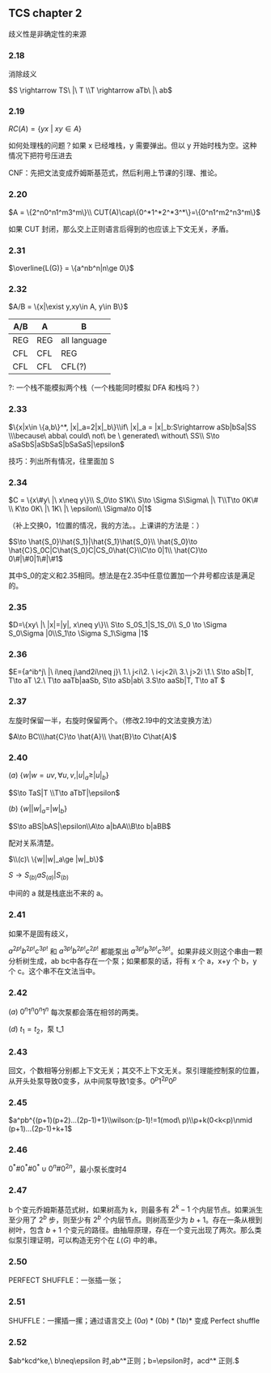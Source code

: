 ## TCS chapter 2

歧义性是非确定性的来源

### 2.18

消除歧义 

$S \rightarrow TS\ |\ T \\T \rightarrow aTb\ |\ ab$

### 2.19

$RC(A)=\{yx\ |\ xy\in A\}$

如何处理栈的问题？如果 x 已经堆栈，y 需要弹出。但以 y 开始时栈为空。这种情况下把符号压进去

CNF：先把文法变成乔姆斯基范式，然后利用上节课的引理、推论。

### 2.20

$A = \{2^n0^n1^m3^m\}\\ CUT(A)\cap\{0^*1^*2^*3^*\}=\{0^n1^m2^n3^m\}$

如果 CUT 封闭，那么交上正则语言后得到的也应该上下文无关，矛盾。

### 2.31

$\overline{L(G)} = \{a^nb^n|n\ge 0\}$

### 2.32

$A/B = \{x|\exist y,xy\in A, y\in B\}$

| A/B  | A    | B            |
| ---- | ---- | ------------ |
| REG  | REG  | all language |
| CFL  | CFL  | REG          |
| CFL  | CFL  | CFL(?)       |

?: 一个栈不能模拟两个栈（一个栈能同时模拟 DFA 和栈吗？）

### 2.33

$\{x|x\in \{a,b\}^*, |x|_a=2|x|_b\}\\if\ |x|_a = |x|_b:S\rightarrow aSb|bSa|SS \\\because\ abba\ could\ not\ be \ generated\ without\ SS\\ S\to aSaSbS|aSbSaS|bSaSaS|\epsilon$

技巧：列出所有情况，往里面加 S

### 2.34

$C = \{x\#y\ |\ x\neq y\}\\ S_0\to S1K\\ S\to \Sigma S\Sigma\ |\ T\\T\to 0K\# \\ K\to 0K\ |\ 1K\ |\ \epsilon\\ \Sigma\to 0|1$

（补上交换0，1位置的情况，我的方法。。上课讲的方法是：）

$S\to \hat{S_0}\hat{S_1}|\hat{S_1}\hat{S_0}\\ \hat{S_0}\to \hat{C}S_0C|C\hat{S_0}C|CS_0\hat{C}\\C\to 0|1\\ \hat{C}\to 0\#|\#0|1\#|\#1$

其中S_0的定义和2.35相同。想法是在2.35中任意位置加一个井号都应该是满足的。

### 2.35

$D=\{xy\ |\ |x|=|y|, x\neq y\}\\ S\to S_0S_1|S_1S_0\\ S_0 \to \Sigma S_0\Sigma |0\\S_1\to \Sigma S_1\Sigma |1$

### 2.36

$E=\{a^ib^j\ |\ i\neq j\and2i\neq j\}\\ 1.\ j<i\\2. \ i<j<2i\\ 3.\ j>2i \\1.\  S\to aSb|T, T\to aT \\2.\ T\to aaTb|aaSb, S\to aSb|ab\\ 3.S\to aaSb|T, T\to aT $

### 2.37

左旋时保留一半，右旋时保留两个。（修改2.19中的文法变换方法）

$A\to BC\\\hat{C}\to \hat{A}\\ \hat{B}\to C\hat{A}$

### 2.40

$(a)\ \{w|w=uv, \forall u,v, |u|_a\ge|u|_b\}$

$S\to TaS|T \\T\to aTbT|\epsilon$

$(b)\ \{w||w|_a=|w|_b\}$

$S\to aBS|bAS|\epsilon\\A\to a|bAA\\B\to b|aBB$

配对关系清楚。

$\\(c)\ \{w||w|_a\ge |w|_b\}$

$S\to S_{(b)}aS_{(a)}|S_{(b)}$

中间的 a 就是栈底出不来的 a。

### 2.41

如果不是固有歧义，

$a^{2p!}b^{2p!}c^{3p!}$ 和 $a^{3p!}b^{2p!}c^{2p!}$ 都能泵出 $a^{3p!}b^{3p!}c^{3p!}$。如果非歧义则这个串由一颗分析树生成，ab bc中各存在一个泵；如果都泵的话，将有 x 个 a，x+y  个 b，y 个 c。这个串不在文法当中。

### 2.42

$(a)\ 0^n1^n0^n1^n$ 每次泵都会落在相邻的两类。

$(d)\ t_1 = t_2$，泵 t_1

### 2.43

回文，个数相等分别都上下文无关；其交不上下文无关。泵引理能控制泵的位置，从开头处泵导致0变多，从中间泵导致1变多。$0^p1^{2p}0^p$

### 2.45

$a^pb^{(p+1)(p+2)...(2p-1)+1}\\wilson:(p-1)!=1(mod\ p)\\p+k(0<k<p)\nmid (p+1)...(2p-1)+k+1$

### 2.46

$0^*\#0^*\#0^*\cup 0^n\#0^{2n}$，最小泵长度时4

### 2.47

b 个变元乔姆斯基范式树，如果树高为 k，则最多有 $2^k-1$ 个内层节点。如果派生至少用了 $2^b$ 步，则至少有 $2^b$ 个内层节点。则树高至少为 $b+1$。存在一条从根到树叶，包含 $b+1$ 个变元的路径。由抽屉原理，存在一个变元出现了两次。那么类似泵引理证明，可以构造无穷个在 $L(G)$ 中的串。

### 2.50

PERFECT SHUFFLE：一张插一张；

### 2.51

SHUFFLE：一摞插一摞；通过语言交上 $(0a)*(0b)*(1b)*$ 变成 Perfect shuffle

### 2.52

$ab^kcd^ke,\ b\neq\epsilon 时,ab^*正则；b=\epsilon时，acd^* 正则.$